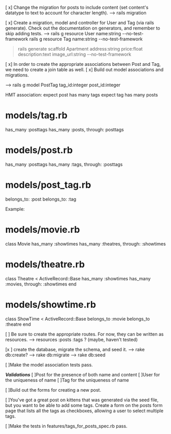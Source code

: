 [ x] Change the migration for posts to include content (set content's datatype to text to account for character length).
--> rails migration

[ x] Create a migration, model and controller for User and Tag (via rails generate). Check out the documentation on generators, and remember to skip adding tests.
-->
rails g resource User name:string --no-test-framework
rails g resource Tag name:string --no-test-framework

> rails generate scaffold Apartment address:string price:float description:text image_url:string --no-test-framework

[ x] In order to create the appropriate associations between Post and Tag, we need to create a join table as well.
[ x] Build out model associations and migrations.

--> rails g model PostTag tag_id:integer post_id:integer

HMT association:
expect post has many tags
expect tag has many posts

# models/tag.rb
has_many :posttags
has_many :posts, through: posttags

# models/post.rb
has_many :posttags
has_many :tags, through: :posttags

# models/post_tag.rb
belongs_to: :post
belongs_to: :tag


Example:
# models/movie.rb
class Movie
has_many :showtimes
has_many :theatres, through: :showtimes


# models/theatre.rb
class Theatre < ActiveRecord::Base
  has_many :showtimes
  has_many :movies, through: :showtimes
end

# models/showtime.rb
class ShowTime < ActiveRecord::Base
  belongs_to :movie
  belongs_to :theatre
end




[ ] Be sure to create the appropriate routes. For now, they can be written as resources.
--> resources :posts :tags ?
(maybe, haven't tested)

[x ] create the database, migrate the schema, and seed it.
--> rake db:create?
--> rake db:migrate
--> rake db:seed


[ ]Make the model association tests pass.


***Validations***
[ ]Post for the presence of both name and content
[ ]User for the uniqueness of name
[ ]Tag for the uniqueness of name

[ ]Build out the forms for creating a new post.

[ ]You've got a great post on kittens that was generated via the seed file, but you want to be able to add some tags. Create a form on the posts form page that lists all the tags as checkboxes, allowing a user to select multiple tags.

[ ]Make the tests in features/tags_for_posts_spec.rb pass.
